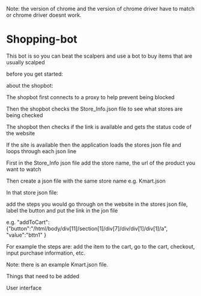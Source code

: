 
Note: the version of chrome and the version of chrome driver have to match or chrome driver doesnt work.


# Shopping-bot
This bot is so you can beat the scalpers and use a bot to buy items that are usually scalped

before you get started:


about the shopbot:

The shopbot first connects to a proxy to help prevent being blocked

Then the shopbot checks the Store_Info.json file to see what stores are being checked

The shopbot then checks if the link is available and gets the status code of the website

If the site is available then the application loads the stores json file and loops through each json line





First in the Store_Info json file add the store name, the url of the product you  want to watch

Then create a json file with the same store name e.g. Kmart.json

In that store json file:

add the steps you would go through on the website in the stores json file, label the button and put the link in the jon file

e.g. "addToCart":{"button":"/html/body/div[11]/section[1]/div[7]/div/div[1]/div[1]/a", "value":"bttn1" }

For example the steps are: add the item to the cart, go to the cart, checkout, input purchase information, etc.

Note: there is an example Kmart.json file.












Things that need to be added

User interface



